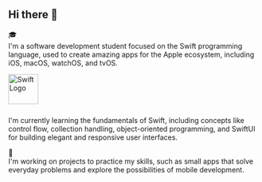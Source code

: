 ## Hi there 👋

🎓  
I'm a software development student focused on the Swift programming language, used to create amazing apps for the Apple ecosystem, including iOS, macOS, watchOS, and tvOS.

<img src="https://upload.wikimedia.org/wikipedia/commons/9/9d/Swift_logo.svg" alt="Swift Logo" width="60" style="margin-bottom: 10px;">

I'm currently learning the fundamentals of Swift, including concepts like control flow, collection handling, object-oriented programming, and SwiftUI for building elegant and responsive user interfaces.

🔭  
I'm working on projects to practice my skills, such as small apps that solve everyday problems and explore the possibilities of mobile development.

<!--
**GustavoFBassani/GustavoFbassani** is a ✨ _special_ ✨ repository because its `README.md` (this file) appears on your GitHub profile.

Here are some ideas to get you started:

- 🔭 I’m currently working on ...
- 🌱 I’m currently learning ...
- 👯 I’m looking to collaborate on ...
- 🤔 I’m looking for help with ...
- 💬 Ask me about ...
- 📫 How to reach me: ...
- 😄 Pronouns: ...
- ⚡ Fun fact: ...
-->
